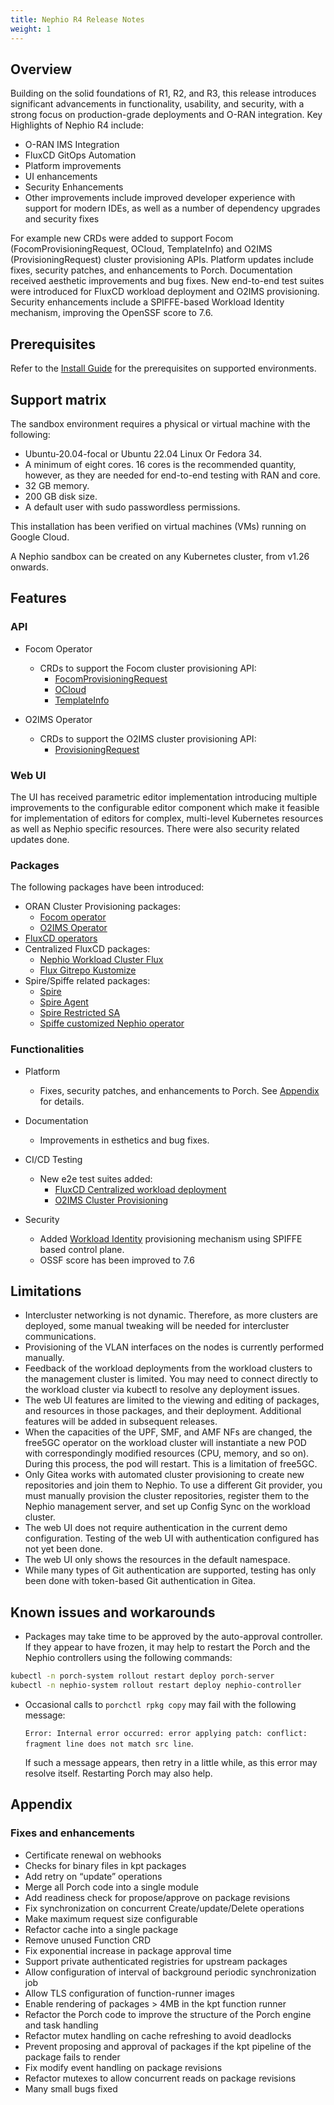 ```yaml
---
title: Nephio R4 Release Notes
weight: 1
---
```


## Overview

Building on the solid foundations of R1, R2, and R3, this release introduces significant advancements in functionality, usability, and security, with a strong focus on production-grade deployments and O-RAN integration.
Key Highlights of Nephio R4 include:
- O-RAN IMS Integration
- FluxCD GitOps Automation
- Platform improvements
- UI enhancements
- Security Enhancements
- Other improvements include improved developer experience with support for modern IDEs, as well as a number of dependency upgrades and security fixes

For example new CRDs were added to support Focom (FocomProvisioningRequest, OCloud, TemplateInfo) and O2IMS (ProvisioningRequest) cluster provisioning APIs. Platform updates include fixes, security patches, and enhancements to Porch. Documentation received aesthetic improvements and bug fixes. New end-to-end test suites were introduced for FluxCD workload deployment and O2IMS provisioning. Security enhancements include a SPIFFE-based Workload Identity mechanism, improving the OpenSSF score to 7.6.

## Prerequisites

Refer to the [Install Guide](/docs/guides/install-guides/install-on-byoc.md#prerequisites) for the
prerequisites on supported environments.

## Support matrix

The sandbox environment requires a physical or virtual machine with the following:
- Ubuntu-20.04-focal or Ubuntu 22.04 Linux Or Fedora 34.
- A minimum of eight cores. 16 cores is the recommended quantity, however, as they are needed for end-to-end testing with RAN and core.
- 32 GB memory.
- 200 GB disk size.
- A default user with sudo passwordless permissions.

This installation has been verified on virtual machines (VMs) running on Google Cloud.

A Nephio sandbox can be created on any Kubernetes cluster, from v1.26 onwards.

## Features

### API

* Focom Operator 
  * CRDs to support the Focom cluster provisioning API:
    * [FocomProvisioningRequest](https://github.com/nephio-project/api/blob/main/config/crd/bases/focom.nephio.org_focomprovisioningrequests.yaml)
    * [OCloud](https://github.com/nephio-project/api/blob/main/config/crd/bases/focom.nephio.org_oclouds.yaml)
    * [TemplateInfo](https://github.com/nephio-project/api/blob/main/config/crd/bases/provisioning.oran.org_templateinfoes.yaml)

* O2IMS Operator
  * CRDs to support the O2IMS cluster provisioning API:
    * [ProvisioningRequest](https://github.com/nephio-project/api/blob/main/config/crd/bases/o2ims.provisioning.oran.org_provisioningrequests.yaml)

### Web UI

The UI has received parametric editor implementation introducing multiple improvements to the configurable editor component which make it feasible for implementation of editors for complex, multi-level Kubernetes resources as well as Nephio specific resources. 
There were also security related updates done.

### Packages

The following packages have been introduced:

* ORAN Cluster Provisioning packages:
  * [Focom operator](https://github.com/nephio-project/catalog/tree/main/nephio/optional/focom-operator)
  * [O2IMS Operator](https://github.com/nephio-project/catalog/tree/main/nephio/optional/o2ims)
* [FluxCD operators](https://github.com/nephio-project/catalog/tree/main/nephio/optional/fluxcd)
* Centralized FluxCD packages:
  * [Nephio Workload Cluster Flux](https://github.com/nephio-project/catalog/tree/main/infra/capi/nephio-workload-cluster-flux)
  * [Flux Gitrepo Kustomize](https://github.com/nephio-project/catalog/tree/main/nephio/optional/flux-gitrepo-kustomize)
* Spire/Spiffe related packages:
  * [Spire](https://github.com/nephio-project/catalog/tree/main/nephio/optional/spire)
  * [Spire Agent](https://github.com/nephio-project/catalog/tree/main/nephio/optional/spire-agent)
  * [Spire Restricted SA](https://github.com/nephio-project/catalog/tree/main/nephio/optional/spire-restrictedSA)
  * [Spiffe customized Nephio operator](https://github.com/nephio-project/catalog/tree/main/nephio/optional/spiffe-nephio-operator)

### Functionalities

* Platform
  * Fixes, security patches, and enhancements to Porch. See [Appendix](#appendix) for details.
   
* Documentation
  * Improvements in esthetics and bug fixes.
  
* CI/CD Testing
  * New e2e test suites added:
    * [FluxCD Centralized workload deployment](https://prow.nephio.io/job-history/gs/prow-nephio-sig-release/logs/e2e-daily-ubuntu-jammy-flux)
    * [O2IMS Cluster Provisioning](https://prow.nephio.io/job-history/gs/prow-nephio-sig-release/pr-logs/directory/e2e-o2ims-ubuntu-jammy)
  
* Security
  * Added [Workload Identity](https://lf-nephio.atlassian.net/wiki/spaces/HOME/pages/7078140/Documentation) provisioning mechanism using SPIFFE based control plane.
  * OSSF score has been improved to 7.6

## Limitations

* Intercluster networking is not dynamic. Therefore, as more clusters are deployed, some manual tweaking will be needed for intercluster communications.
* Provisioning of the VLAN interfaces on the nodes is currently performed manually.
* Feedback of the workload deployments from the workload clusters to the management cluster is limited. You may need to connect directly to the workload cluster via kubectl to resolve any deployment issues.
* The web UI features are limited to the viewing and editing of packages, and resources in those packages, and their deployment. Additional features will be added in subsequent releases.
* When the capacities of the UPF, SMF, and AMF NFs are changed, the free5GC operator on the workload cluster will instantiate a new POD with correspondingly modified resources (CPU, memory, and so on). During this process, the pod will restart. This is a limitation of free5GC.
* Only Gitea works with automated cluster provisioning to create new repositories and join them to Nephio. To use a different Git provider, you must manually provision the cluster repositories, register them to the Nephio management server, and set up Config Sync on the workload cluster.
* The web UI does not require authentication in the current demo configuration. Testing of the web UI with authentication configured has not yet been done.
* The web UI only shows the resources in the default namespace.
* While many types of Git authentication are supported, testing has only been done with token-based Git authentication in Gitea.

## Known issues and workarounds

*  Packages may take time to be approved by the auto-approval controller. If they appear to have frozen, it may help to restart the Porch and the Nephio controllers using the following commands:

  ```bash
  kubectl -n porch-system rollout restart deploy porch-server
  kubectl -n nephio-system rollout restart deploy nephio-controller
  ```
* Occasional calls to `porchctl rpkg copy` may fail with the following message:

  `Error: Internal error occurred: error applying patch: conflict: fragment line
  does not match src line`.
  
  If such a message appears, then retry in a little while, as this error may resolve itself. Restarting Porch may also help.

## Appendix

### Fixes and enhancements
- Certificate renewal on webhooks
- Checks for binary files in kpt packages
- Add retry on “update” operations
- Merge all Porch code into a single module
- Add readiness check for propose/approve on package revisions
- Fix synchronization on concurrent Create/update/Delete operations
- Make maximum request size configurable
- Refactor cache into a single package
- Remove unused Function CRD
- Fix exponential increase in package approval time
- Support private authenticated registries for upstream packages
- Allow configuration of interval of background periodic synchronization job
- Allow TLS configuration of function-runner images
- Enable rendering of packages > 4MB in the kpt function runner
- Refactor the Porch code to improve the structure of the Porch engine and task handling
- Refactor mutex handling on cache refreshing to avoid deadlocks
- Prevent proposing and approval of packages if the kpt pipeline of the package fails to render
- Fix modify event handling on package revisions
- Refactor mutexes to allow concurrent reads on package revisions
- Many small bugs fixed
